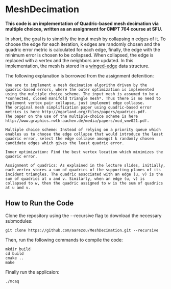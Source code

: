 # MeshDecimation

**This code is an implementation of Quadric-based mesh decimation via multiple choices, written as an assignment for CMPT 764 course at SFU.**

In short, the goal is to simplify the input mesh by collapsing n edges of it. To choose the edge for each iteration, k edges are randomly chosen and the quadric error metric is calculated for each edge, finally, the edge with the minimum error is chosen to be collapsed. When collapsed, the edge is replaced with a vertex and the neighbors are updated. In this implementation, the mesh is stored in a [winged-edge](https://en.wikipedia.org/wiki/Winged_edge) data structure.

The following explanation is borrowed from the assignment defenition:

    You are to implement a mesh decimation algorithm driven by the quadric-based errors, where the outer optimization is implemented using the multiple choice scheme. The input mesh is assumed to be a *connected, closed manifold triangle mesh*. Thus there is no need to implement vertex pair collapse, just implement edge collapse.
    The original mesh simplification paper using quadric-based error metrics is here http://mgarland.org/files/papers/quadrics.pdf.
    The paper on the use of the multiple-choice scheme is here http://www.graphics.rwth-aachen.de/media/papers/mcd_vmv021.pdf.

    Multiple choice scheme: Instead of relying on a priority queue which enables us to choose the edge collapse that would introduce the least quadric error, select the edge collapse amongst k randomly chosen candidate edges which gives the least quadric error.

    Inner optimization: Find the best vertex location which minimizes the quadric error.

    Assignment of quadrics: As explained in the lecture slides, initially, each vertex stores a sum of quadrics of the supporting planes of its incident triangles. The quadric associated with an edge (u, v) is the sum of quadrics at u and v. Similarly, when an edge (u, v) is collapsed to w, then the quadric assigned to w is the sum of quadrics at u and v.


## How to Run the Code
Clone the repository using the --recursive flag to download the necessary submodules:

    git clone https://github.com/aarezou/MeshDecimation.git --recursive

Then, run the following commands to compile the code:

    mkdir build
    cd build
    cmake ..
    make

Finally run the applicaion:

    ./mcaq
